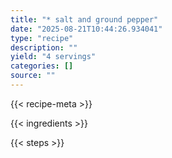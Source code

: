 ```yaml
---
title: "* salt and ground pepper"
date: "2025-08-21T10:44:26.934041"
type: "recipe"
description: ""
yield: "4 servings"
categories: []
source: ""
---
```


{{< recipe-meta >}}

{{< ingredients >}}

{{< steps >}}
